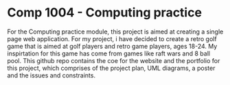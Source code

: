# Comp 1004 - Computing practice

For the Computing practice module, this project is aimed at creating a single page web application. For my project, i have decided to create a retro golf game that is aimed at golf players and retro game players, ages 18-24. My inspirtation for this game has come from games like raft wars and 8 ball pool. This github repo contains the coe for the website and the portfolio for this project, which comprises of the project plan, UML diagrams, a poster and the issues and constraints. 
